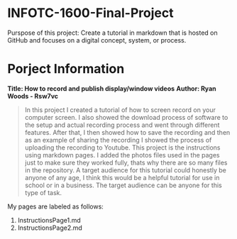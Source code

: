 # INFOTC-1600-Final-Project
Purspose of this project: Create a tutorial in markdown that is hosted on GitHub and focuses on a digital concept, system, or process.
# Porject Information
**Title: How to record and publish display/window videos**
**Author: Ryan Woods - Rsw7vc**
> In this project I created a tutorial of how to screen record on your computer screen. I also showed the download process of software to the setup and actual recording process and went through different features. After that, I then showed how to save the recording and then as an example of sharing the recording I showed the process of uploading the recording to Youtube. This project is the instructions using markdown pages. I added the photos files used in the pages just to make sure they worked fully, thats why there are so many files in the repository.
> A target audience for this tutorial could honestly be anyone of any age, I think this would be a helpful tutorial for use in school or in a business. The target audience can be anyone for this type of task. 

My pages are labeled as follows:
1. InstructionsPage1.md
2. InstructionsPage2.md

